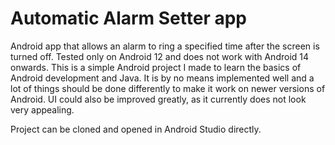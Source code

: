 # Automatic Alarm Setter app
Android app that allows an alarm to ring a specified time after the screen is turned off. Tested only on Android 12 and does not work with Android 14 onwards. 
This is a simple Android project I made to learn the basics of Android development and Java. It is by no means implemented well and a lot of things should be done differently
to make it work on newer versions of Android. UI could also be improved greatly, as it currently does not look very appealing.

Project can be cloned and opened in Android Studio directly.
